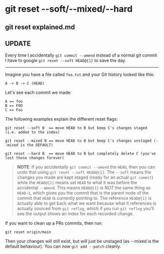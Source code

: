 # git reset --soft/--mixed/--hard

## git reset explained.md

## UPDATE

Every time I accidentally `git commit --amend` instead of a normal git commit I have to google `git reset --soft HEAD@{1}` to save the day.

---

Imagine you have a file called `foo.txt` and your Git history looked like this: 

```
A -> B -> C (HEAD)
```

Let's see each commit we made:

```
A == foo
B == FOO
C == Foo
```

The following examples explain the different reset flags:

```
git reset --soft B  == move HEAD to B but keep C's changes staged (i.e. added to the index)

git reset --mixed B == move HEAD to B but keep C's changes unstaged (--mixed is the DEFAULT)

git reset --hard B  == move HEAD to B but completely delete C (you've lost those changes forever)
```

> **NOTE**: If you accidentally `git commit --amend` the `HEAD`, then you can undo that using `git reset --soft HEAD@{1}`. The `--soft` means the changes you made are kept staged (ready for an actual `git commit`) while the `HEAD@{1}` means set `HEAD` to what it was before the accidental `--amend`. This means `HEAD@{1}` is _NOT_ the same thing as `HEAD~1`, which gives you the commit that is the parent node of the commit that `HEAD` is currently pointing to. The reference `HEAD@{1}` is actually able to get back what we want because what it references is actually sourced from `git reflog`, which if you run `git reflog` you'll see the output shows an index for each recorded change.

If you want to clean up a PRs commits, then run:

```
git reset origin/main 
```

Then your changes will still exist, but will just be unstaged (as --mixed is the default behaviour). You can now `git add --patch` cleanly.

